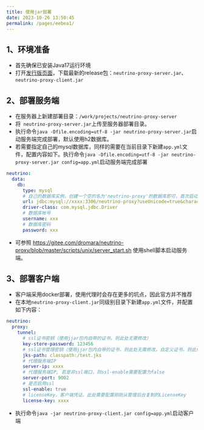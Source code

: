 ```yaml
---
title: 使用jar部署
date: 2023-10-26 13:50:45
permalink: /pages/eebea1/
---
```


## 1、环境准备
- 首先确保已安装Java17运行环境
- 打开[发行版页面](https://gitee.com/dromara/neutrino-proxy/releases)，下载最新的release包：`neutrino-proxy-server.jar`、`neutrino-proxy-client.jar`


## 2、部署服务端
- 在服务器上新建部署目录：`/work/projects/neutrino-proxy-server`
- 将` neutrino-proxy-server.jar`上传至服务器部署目录。
- 执行命令`java -Dfile.encoding=utf-8 -jar neutrino-proxy-server.jar`启动服务端完成部署，默认使用h2数据库。
- 若需要指定自己的mysql数据库，同样的需要在当前目录下新建`app.yml`文件，配置内容如下。执行命令`java -Dfile.encoding=utf-8 -jar neutrino-proxy-server.jar config=app.yml`启动服务端完成部署

```yml
neutrino:
  data:
    db:
      type: mysql
      # 自己的数据库实例，创建一个空的名为'neutrino-proxy'的数据库即可，首次启动服务端会自动初始化
      url: jdbc:mysql://xxxx:3306/neutrino-proxy?useUnicode=true&characterEncoding=UTF-8&allowMultiQueries=true&useAffectedRows=true&useSSL=false
      driver-class: com.mysql.jdbc.Driver
      # 数据库帐号
      username: xxx
      # 数据库密码
      password: xxx
```

- 可参照 https://gitee.com/dromara/neutrino-proxy/blob/master/scripts/unix/server_start.sh 使用shell脚本启动服务端。

## 3、部署客户端
- 客户端采用docker部署，使用代理时会存在更多的坑点，因此官方并不推荐
- 在本地`neutrino-proxy-client.jar`同级别目录下新建`app.yml`文件，并配置如下内容：
```yml
neutrino:
  proxy:
    tunnel:
      # ssl证书密钥（使用jjar包内自带的证书，则此处无需修改）
      key-store-password: 123456
      # ssl证书管理密钥（使用jjar包内自带的证书，则此处无需修改。自定义证书，则此处配置对应的路径）
      jks-path: classpath:/test.jks
      # 代理服务端IP
      server-ip: xxxx
      # 代理服务端IP, 若是非ssl端口，则ssl-enable需要配置为false
      server-port: 9002
      # 是否启用ssl
      ssl-enable: true
      # licenseKey，客户端凭证。此处需要配置刚刚从管理后台复制的LicenseKey
      license-key: xxxx
```
- 执行命令`java -jar neutrino-proxy-client.jar config=app.yml`启动客户端

